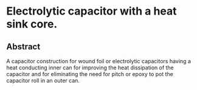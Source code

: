 # Electrolytic capacitor with a heat sink core.

## Abstract
A capacitor construction for wound foil or electrolytic capacitors having a heat conducting inner can for improving the heat dissipation of the capacitor and for eliminating the need for pitch or epoxy to pot the capacitor roll in an outer can.